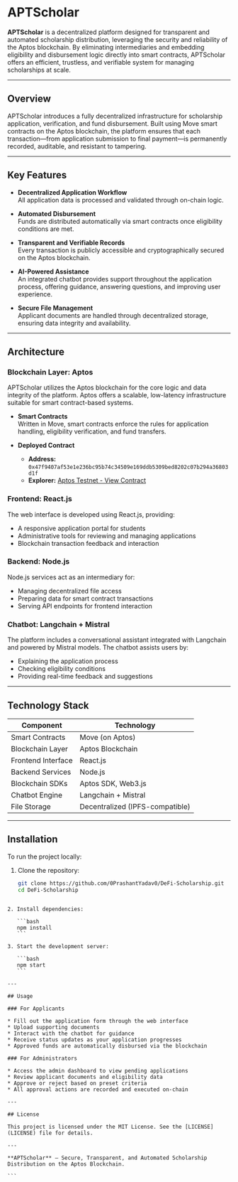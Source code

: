 
# APTScholar

**APTScholar** is a decentralized platform designed for transparent and automated scholarship distribution, leveraging the security and reliability of the Aptos blockchain. By eliminating intermediaries and embedding eligibility and disbursement logic directly into smart contracts, APTScholar offers an efficient, trustless, and verifiable system for managing scholarships at scale.

---

## Overview

APTScholar introduces a fully decentralized infrastructure for scholarship application, verification, and fund disbursement. Built using Move smart contracts on the Aptos blockchain, the platform ensures that each transaction—from application submission to final payment—is permanently recorded, auditable, and resistant to tampering.

---

## Key Features

- **Decentralized Application Workflow**  
  All application data is processed and validated through on-chain logic.

- **Automated Disbursement**  
  Funds are distributed automatically via smart contracts once eligibility conditions are met.

- **Transparent and Verifiable Records**  
  Every transaction is publicly accessible and cryptographically secured on the Aptos blockchain.

- **AI-Powered Assistance**  
  An integrated chatbot provides support throughout the application process, offering guidance, answering questions, and improving user experience.

- **Secure File Management**  
  Applicant documents are handled through decentralized storage, ensuring data integrity and availability.

---

## Architecture

### Blockchain Layer: Aptos

APTScholar utilizes the Aptos blockchain for the core logic and data integrity of the platform. Aptos offers a scalable, low-latency infrastructure suitable for smart contract-based systems.

- **Smart Contracts**  
  Written in Move, smart contracts enforce the rules for application handling, eligibility verification, and fund transfers.

- **Deployed Contract**  
  - **Address:** `0x47f9407af53e1e236bc95b74c34509e169ddb5309bed8202c07b294a36803d1f`  
  - **Explorer:** [Aptos Testnet - View Contract](https://explorer.aptoslabs.com/txn/6807947204?network=testnet)

### Frontend: React.js

The web interface is developed using React.js, providing:

- A responsive application portal for students
- Administrative tools for reviewing and managing applications
- Blockchain transaction feedback and interaction

### Backend: Node.js

Node.js services act as an intermediary for:

- Managing decentralized file access
- Preparing data for smart contract transactions
- Serving API endpoints for frontend interaction

### Chatbot: Langchain + Mistral

The platform includes a conversational assistant integrated with Langchain and powered by Mistral models. The chatbot assists users by:

- Explaining the application process
- Checking eligibility conditions
- Providing real-time feedback and suggestions

---

## Technology Stack

| Component         | Technology                     |
|------------------|---------------------------------|
| Smart Contracts   | Move (on Aptos)                |
| Blockchain Layer  | Aptos Blockchain               |
| Frontend Interface| React.js                       |
| Backend Services  | Node.js                        |
| Blockchain SDKs   | Aptos SDK, Web3.js             |
| Chatbot Engine    | Langchain + Mistral            |
| File Storage      | Decentralized (IPFS-compatible) |

---

## Installation

To run the project locally:

1. Clone the repository:

   ```bash
   git clone https://github.com/0PrashantYadav0/DeFi-Scholarship.git
   cd DeFi-Scholarship
````

2. Install dependencies:

   ```bash
   npm install
   ```

3. Start the development server:

   ```bash
   npm start
   ```

---

## Usage

### For Applicants

* Fill out the application form through the web interface
* Upload supporting documents
* Interact with the chatbot for guidance
* Receive status updates as your application progresses
* Approved funds are automatically disbursed via the blockchain

### For Administrators

* Access the admin dashboard to view pending applications
* Review applicant documents and eligibility data
* Approve or reject based on preset criteria
* All approval actions are recorded and executed on-chain

---

## License

This project is licensed under the MIT License. See the [LICENSE](LICENSE) file for details.

---

**APTScholar** — Secure, Transparent, and Automated Scholarship Distribution on the Aptos Blockchain.

```

